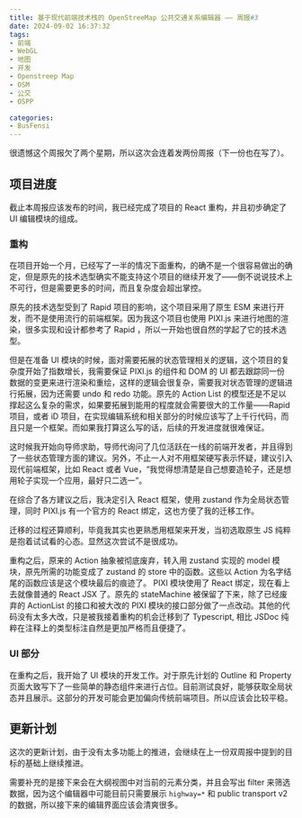```yaml
---
title: 基于现代前端技术栈的 OpenStreeMap 公共交通关系编辑器 —— 周报#3
date: 2024-09-02 16:37:32
tags:
- 前端
- WebGL
- 地图
- 开发
- Openstreep Map
- OSM
- 公交
- OSPP

categories:
- BusFensi
---
```


很遗憾这个周报欠了两个星期，所以这次会连着发两份周报（下一份也在写了）。

## 项目进度

截止本周报应该发布的时间，我已经完成了项目的 React 重构，并且初步确定了 UI 编辑模块的组成。

### 重构

在项目开始一个月，已经写了一半的情况下面重构，的确不是一个很容易做出的确定，但是原先的技术选型确实不能支持这个项目的继续开发了——倒不说说技术上不可行，但是需要更多的时间，而且复杂度会超出掌控。

原先的技术选型受到了 Rapid 项目的影响，这个项目采用了原生 ESM 来进行开发，而不是使用流行的前端框架。因为我这个项目也使用 PIXI.js 来进行地图的渲染，很多实现和设计都参考了 Rapid ，所以一开始也很自然的学起了它的技术选型。

但是在准备 UI 模块的时候，面对需要拓展的状态管理相关的逻辑，这个项目的复杂度开始了指数增长，我需要保证 PIXI.js 的组件和 DOM 的 UI 都去跟踪同一份数据的变更来进行渲染和重绘，这样的逻辑会很复杂，需要我对状态管理的逻辑进行拓展，因为还需要 undo 和 redo 功能。原先的 Action List 的模型还是不足以撑起这么复杂的需求，如果要拓展到能用的程度就会需要很大的工作量——Rapid 项目，或者 iD 项目，在实现编辑系统和相关部分的时候应该写了上千行代码，而且只是一个框架。而如果我打算这么写的话，后续的开发进度就很难保证。

这时候我开始向导师求助，导师代询问了几位活跃在一线的前端开发者，并且得到了一些状态管理方面的建议。另外，不止一人对不用框架硬写表示怀疑，建议引入现代前端框架，比如 React 或者 Vue，“我觉得想清楚是自己想要造轮子，还是想用轮子实现一个应用，最好只二选一”。

在综合了各方建议之后，我决定引入 React 框架，使用 zustand 作为全局状态管理，同时 PIXI.js 有一个官方的 React 绑定，这也方便了我的迁移工作。

迁移的过程还算顺利，毕竟我其实也更熟悉用框架来开发，当初选取原生 JS 纯粹是抱着试试看的心态。显然这次尝试不是很成功。

重构之后，原来的 Action 抽象被彻底废弃，转入用 zustand 实现的 model 模块，原先所需的功能变成了 zustand 的 store 中的函数。这些以 Action 为名字结尾的函数应该是这个模块最后的痕迹了。 PIXI 模块使用了 React 绑定，现在看上去就像普通的 React JSX 了。原先的 stateMachine 被保留了下来，除了已经废弃的 ActionList 的接口和被大改的 PIXI 模块的接口部分做了一点改动。其他的代码没有太多大改，只是被我接着重构的机会迁移到了 Typescript, 相比 JSDoc 纯粹在注释上的类型标注自然是更加严格而且便捷了。

### UI 部分

在重构之后，我开始了 UI 模块的开发工作。对于原先计划的 Outline 和 Property 页面大致写下了一些简单的静态组件来进行占位。目前测试良好，能够获取全局状态并且展示。这部分的开发可能会更加偏向传统前端项目。所以应该会比较平稳。

## 更新计划

这次的更新计划，由于没有太多功能上的推进，会继续在上一份双周报中提到的目标的基础上继续推进。

需要补充的是接下来会在大纲视图中对当前的元素分类，并且会写出 filter 来筛选数据，因为这个编辑器中可能目前只需要展示 `highway=*` 和 public transport v2 的数据，所以接下来的编辑界面应该会清爽很多。
